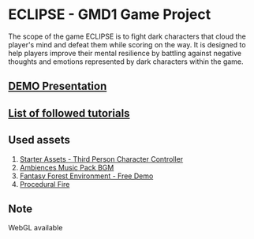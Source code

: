 # ECLIPSE - GMD1 Game Project
The scope of the game ECLIPSE is to fight dark characters that cloud the player's mind and defeat them while scoring on the way. It is designed to help players improve their mental resilience by battling against negative thoughts and emotions represented by dark characters within the game.

## [DEMO Presentation](https://youtu.be/GRX-bf5Qv6U)
## [List of followed tutorials](https://www.youtube.com/playlist?list=PLSrddgDA1mFNh91mFXJE3DadQMUO4nMfT)

## Used assets
1. [Starter Assets - Third Person Character Controller](https://assetstore.unity.com/packages/essentials/starter-assets-third-person-character-controller-196526)
2. [Ambiences Music Pack BGM](https://assetstore.unity.com/packages/audio/music/ambiences-music-pack-bgm-247515#content)
3. [Fantasy Forest Environment - Free Demo](https://assetstore.unity.com/packages/3d/environments/fantasy/fantasy-forest-environment-free-demo-35361)
4. [Procedural Fire](https://assetstore.unity.com/packages/vfx/particles/fire-explosions/procedural-fire-141496)

## Note
WebGL available
